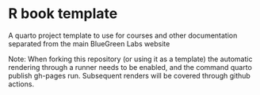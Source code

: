 # R book template

A quarto project template to use for courses and other documentation separated from the main BlueGreen Labs website

Note: When forking this repository (or using it as a template) the automatic rendering through a runner needs to be enabled, and the command quarto publish gh-pages run. Subsequent renders will be covered through github actions.
